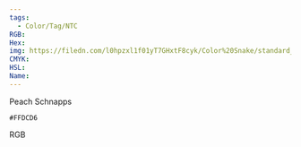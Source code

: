 ```yaml
---
tags:
  - Color/Tag/NTC
RGB:
Hex:
img: https://filedn.com/l0hpzxl1f01yT7GHxtF8cyk/Color%20Snake/standard_csv_to_svg/FFDCD6.svg
CMYK:
HSL:
Name:
---
```

Peach Schnapps
```palette
#FFDCD6
```
RGB
